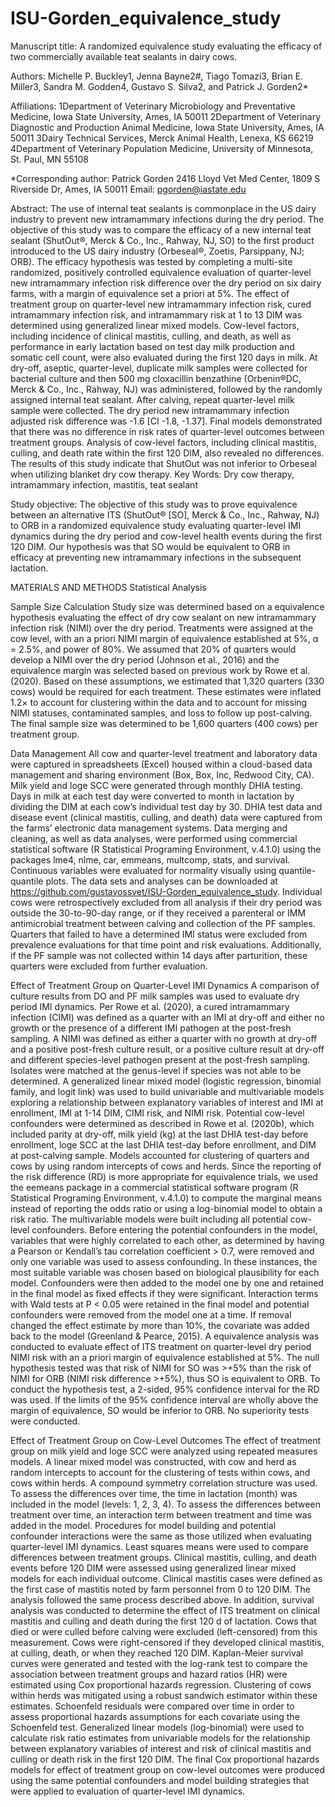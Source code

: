 # ISU-Gorden_equivalence_study

Manuscript title: A randomized equivalence study evaluating the efficacy of two commercially available teat sealants in dairy cows.

Authors: Michelle P. Buckley1, Jenna Bayne2#, Tiago Tomazi3, Brian E. Miller3, Sandra M. Godden4, Gustavo S. Silva2, and Patrick J. Gorden2*

Affiliations: 
1Department of Veterinary Microbiology and Preventative Medicine, Iowa State University, Ames, IA 50011
2Department of Veterinary Diagnostic and Production Animal Medicine, Iowa State University, Ames, IA 50011
3Dairy Technical Services, Merck Animal Health, Lenexa, KS 66219 
4Department of Veterinary Population Medicine, University of Minnesota, St. Paul, MN 55108

*Corresponding author: Patrick Gorden
2416 Lloyd Vet Med Center, 1809 S Riverside Dr, Ames, IA 50011
Email: pgorden@iastate.edu 

Abstract: The use of internal teat sealants is commonplace in the US dairy industry to prevent new intramammary infections during the dry period. The objective of this study was to compare the efficacy of a new internal teat sealant (ShutOut®, Merck & Co., Inc., Rahway, NJ, SO) to the first product introduced to the US dairy industry (Orbeseal®, Zoetis, Parsippany, NJ; ORB). The efficacy hypothesis was tested by completing a multi-site randomized, positively controlled equivalence evaluation of quarter-level new intramammary infection risk difference over the dry period on six dairy farms, with a margin of equivalence set a priori at 5%. The effect of treatment group on quarter-level new intramammary infection risk, cured intramammary infection risk, and intramammary risk at 1 to 13 DIM was determined using generalized linear mixed models. Cow-level factors, including incidence of clinical mastitis, culling, and death, as well as performance in early lactation based on test day milk production and somatic cell count, were also evaluated during the first 120 days in milk. At dry-off, aseptic, quarter-level, duplicate milk samples were collected for bacterial culture and then 500 mg cloxacillin benzathine (Orbenin®DC, Merck & Co., Inc., Rahway, NJ) was administered, followed by the randomly assigned internal teat sealant. After calving, repeat quarter-level milk sample were collected. The dry period new intramammary infection adjusted risk difference was -1.6 [CI -1.8, -1.37].  Final models demonstrated that there was no difference in risk rates of quarter-level outcomes between treatment groups. Analysis of cow-level factors, including clinical mastitis, culling, and death rate within the first 120 DIM, also revealed no differences. The results of this study indicate that ShutOut was not inferior to Orbeseal when utilizing blanket dry cow therapy.
Key Words: Dry cow therapy, intramammary infection, mastitis, teat sealant

Study objective: The objective of this study was to prove equivalence between an alternative ITS (ShutOut® [SO], Merck & Co., Inc., Rahway, NJ) to ORB in a randomized equivalence study evaluating quarter-level IMI dynamics during the dry period and cow-level health events during the first 120 DIM. Our hypothesis was that SO would be equivalent to ORB in efficacy at preventing new intramammary infections in the subsequent lactation.

MATERIALS AND METHODS
Statistical Analysis

Sample Size Calculation
Study size was determined based on a equivalence hypothesis evaluating the effect of dry cow sealant on new intramammary infection risk (NIMI) over the dry period. Treatments were assigned at the cow level, with an a priori NIMI margin of equivalence established at 5%, α = 2.5%, and power of 80%. We assumed that 20% of quarters would develop a NIMI over the dry period (Johnson et al., 2016) and the equivalence margin was selected based on previous work by Rowe et al. (2020). Based on these assumptions, we estimated that 1,320 quarters (330 cows) would be required for each treatment. These estimates were inflated 1.2× to account for clustering within the data and to account for missing NIMI statuses, contaminated samples, and loss to follow up post-calving. The final sample size was determined to be 1,600 quarters (400 cows) per treatment group.

Data Management
All cow and quarter-level treatment and laboratory data were captured in spreadsheets (Excel) housed within a cloud-based data management and sharing environment (Box, Box, Inc, Redwood City, CA). Milk yield and loge SCC were generated through monthly DHIA testing. Days in milk at each test day were converted to month in lactation by dividing the DIM at each cow’s individual test day by 30. DHIA test data and disease event (clinical mastitis, culling, and death) data were captured from the farms’ electronic data management systems. 
        Data merging and cleaning, as well as data analyses, were performed using commercial statistical software (R Statistical Programing Environment, v.4.1.0) using the packages lme4, nlme, car, emmeans, multcomp, stats, and survival. Continuous variables were evaluated for normality visually using quantile-quantile plots. The data sets and analyses can be downloaded at https://github.com/gustavossvet/ISU-Gorden_equivalence_study. Individual cows were retrospectively excluded from all analysis if their dry period was outside the 30-to-90-day range, or if they received a parenteral or IMM antimicrobial treatment between calving and collection of the PF samples. Quarters that failed to have a determined IMI status were excluded from prevalence evaluations for that time point and risk evaluations. Additionally, if the PF sample was not collected within 14 days after parturition, these quarters were excluded from further evaluation. 

Effect of Treatment Group on Quarter-Level IMI Dynamics
        A comparison of culture results from DO and PF milk samples was used to evaluate dry period IMI dynamics. Per Rowe et al. (2020), a cured intramammary infection (CIMI) was defined as a quarter with an IMI at dry-off and either no growth or the presence of a different IMI pathogen at the post-fresh sampling. A NIMI was defined as either a quarter with no growth at dry-off and a positive post-fresh culture result, or a positive culture result at dry-off and different species-level pathogen present at the post-fresh sampling. Isolates were matched at the genus-level if species was not able to be determined.
 	A generalized linear mixed model (logistic regression, binomial family, and logit link) was used to build univariable and multivariable models exploring a relationship between explanatory variables of interest and IMI at enrollment, IMI at 1-14 DIM, CIMI risk, and NIMI risk. Potential cow-level confounders were determined as described in Rowe et al. (2020b), which included parity at dry-off, milk yield (kg) at the last DHIA test-day before enrollment, loge SCC at the last DHIA test-day before enrollment, and DIM at post-calving sample. Models accounted for clustering of quarters and cows by using random intercepts of cows and herds. Since the reporting of the risk difference (RD) is more appropriate for equivalence trials, we used the eemeans package in a commercial statistical software program (R Statistical Programing Environment, v.4.1.0) to compute the marginal means instead of reporting the odds ratio or using a log-binomial model to obtain a risk ratio. 
        The multivariable models were built including all potential cow-level confounders. Before entering the potential confounders in the model, variables that were highly correlated to each other, as determined by having a Pearson or Kendall’s tau correlation coefficient > 0.7, were removed and only one variable was used to assess confounding. In these instances, the most suitable variable was chosen based on biological plausibility for each model. Confounders were then added to the model one by one and retained in the final model as fixed effects if they were significant. Interaction terms with Wald tests at P < 0.05 were retained in the final model and potential confounders were removed from the model one at a time. If removal changed the effect estimate by more than 10%, the covariate was added back to the model (Greenland & Pearce, 2015). 
        A equivalence analysis was conducted to evaluate effect of ITS treatment on quarter-level dry period NIMI risk with an a priori margin of equivalence established at 5%. The null hypothesis tested was that risk of NIMI for SO was >+5% than the risk of NIMI for ORB (NIMI risk difference >+5%), thus SO is equivalent to ORB. To conduct the hypothesis test, a 2-sided, 95% confidence interval for the RD was used. If the limits of the 95% confidence interval are wholly above the margin of equivalence, SO would be inferior to ORB. No superiority tests were conducted. 
 
 Effect of Treatment Group on Cow-Level Outcomes
 The effect of treatment group on milk yield and loge SCC were analyzed using repeated measures models. A linear mixed model was constructed, with cow and herd as random intercepts to account for the clustering of tests within cows, and cows within herds. A compound symmetry correlation structure was used. To assess the differences over time, the time in lactation (month) was included in the model (levels: 1, 2, 3, 4). To assess the differences between treatment over time, an interaction term between treatment and time was added in the model. Procedures for model building and potential confounder interactions were the same as those utilized when evaluating quarter-level IMI dynamics. Least squares means were used to compare differences between treatment groups. 
        Clinical mastitis, culling, and death events before 120 DIM were assessed using generalized linear mixed models for each individual outcome. Clinical mastitis cases were defined as the first case of mastitis noted by farm personnel from 0 to 120 DIM. The analysis followed the same process described above. In addition, survival analysis was conducted to determine the effect of ITS treatment on clinical mastitis and culling and death during the first 120 d of lactation. Cows that died or were culled before calving were excluded (left-censored) from this measurement. Cows were right-censored if they developed clinical mastitis, at culling, death, or when they reached 120 DIM. Kaplan-Meier survival curves were generated and tested with the log-rank test to compare the association between treatment groups and hazard ratios (HR) were estimated using Cox proportional hazards regression. Clustering of cows within herds was mitigated using a robust sandwich estimator within these estimates. Schoenfeld residuals were compared over time in order to assess proportional hazards assumptions for each covariate using the Schoenfeld test. Generalized linear models (log-binomial) were used to calculate risk ratio estimates from univariable models for the relationship between explanatory variables of interest and risk of clinical mastitis and culling or death risk in the first 120 DIM. The final Cox proportional hazards models for effect of treatment group on cow-level outcomes were produced using the same potential confounders and model building strategies that were applied to evaluation of quarter-level IMI dynamics.
